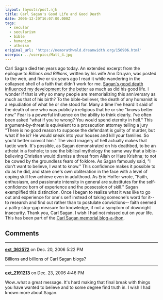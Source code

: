 ```yaml
---
layout: layouts/post.njk
title: Carl Sagan's Good Life and Good Death
date: 2006-12-20T16:07:00.000Z
tags:
  - secular
  - secularism
  - bible
  - humanism
  - atheism
original_url: 'https://nemorathwald.dreamwidth.org/156906.html'
userpic: ../userpics/Matt_4.jpg
---
```

Carl Sagan died ten years ago today. An extended excerpt from the epilogue to _Billions and Billions_, written by his wife Ann Druyan, was posted to the web, and five or six years ago I read it while wandering in the collapsed shell of a faith that didn't work for me. [Sagan's good death influenced my development for the better](http://www.nemorathwald.com/My_Story.htm) as much as did his good life. I wonder if that is why so many people are memorializing this anniversary as much as that of his birth? To the bible-believer, the death of any humanist is a repudiation of what he or she stood for. Many a time I've heard it said of the death of one who was publicly irreligious that he or she "knows better now." Fear is a powerful influence on the ability to think clearly. I've often been asked "what if you're wrong? You would spend eternity in hell." This argument-by-threat is equivalent to a prosecution attorney telling a jury "There is no good reason to suppose the defendant is guilty of murder, but what if he is? He would sneak into your houses and kill your families. So you'd better convict him." The vivid imagery of hell actually makes that tactic work. It's possible, as Sagan demonstrated on his deathbed, to be an atheist in a foxhole; to see the biblical mythology the same way that a bible-believing Christian would dismiss a threat from Allah or Hare Krishna; to not be cowed by the groundless fears of folklore. As Sagan famously said, "I don't want to believe, I want to know." This confidence makes it possible to do as he did, and stare one's own obliteration in the face with a level of coping skill few achieve even in adulthood. As Eric Hoffer wrote, "Faith, enthusiasm, and passionate intensity in general are substitutes for the self-confidence born of experience and the possession of skill." Sagan exemplified this distinction. Once I began to realize what it was like to go out and experience for one's self instead of taking someone's word for it-- to research and find out rather than to postulate convictions-- faith seemed a paltry stop-gap measure for knowledge, if not a symptom of downright insecurity. Thank you, Carl Sagan. I wish I had not missed out on your life. This has been part of the [Carl Sagan memorial blog-a-thon](http://joelschlosberg.blogspot.com/2006/11/announcing-carl-sagan-memorial-blog.html).

## Comments

---

**[ext_362572](https://www.dreamwidth.org/users/ext_362572)** on Dec. 20, 2006 5:22 PM

Billions and billions of Carl Sagan blogs?

---

**[ext_2191213](https://www.dreamwidth.org/users/ext_2191213)** on Dec. 23, 2006 4:46 PM

Wow..what a great message. It's hard making that final break with things you have wanted to believe and to some degree find truth in. I wish I had known more about Sagan.

